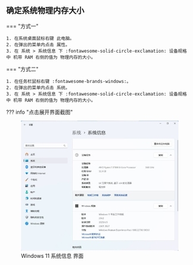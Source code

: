 ## 确定系统物理内存大小

<div class="grid" markdown> 
=== "方式一"

    1. 在系统桌面鼠标右键 此电脑。
    2. 在弹出的菜单内点击 属性。
    3. 在 系统 > 系统信息 下 :fontawesome-solid-circle-exclamation: 设备规格 中 机带 RAM 右侧的值为 物理内存的大小。

=== "方式二"

    1. 在任务栏鼠标右键 :fontawesome-brands-windows:。
    2. 在弹出的菜单内点击 系统。
    3. 在 系统 > 系统信息 下 :fontawesome-solid-circle-exclamation: 设备规格 中 机带 RAM 右侧的值为 物理内存的大小。

??? info "点击展开界面截图"
    <figure markdown="span">
    ![Image title](../../assets/doc/buildguide-system-set1.jpg "点击放大")
        <figcaption>Windows 11 系统信息 界面</figcaption>
    </figure>

</div>